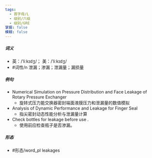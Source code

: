 ```yaml
---
tags:
  - 首字母/L
  - 级别/六级
  - 级别/GRE
掌握: false
模糊: false
---
```

##### 词义
- 英：/ˈliːkɪdʒ/； 美：/ˈliːkɪdʒ/
- #词性/n  泄漏；渗漏；泄漏量；漏损量
##### 例句
- Numerical Simulation on Pressure Distribution and Face Leakage of Rotary Pressure Exchanger
	- 旋转式压力能交换器密封端面液膜压力和泄漏量的数值模拟
- Analysis of Dynamic Performance and Leakage for Finger Seal
	- 指尖密封动态性能分析与泄漏量计算
- Check bottles for leakage before use .
	- 使用前应检查瓶子是否渗漏。
##### 形态
- #形态/word_pl leakages
